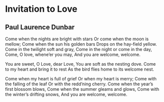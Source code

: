 # Invitation to Love
## Paul Laurence Dunbar
Come when the nights are bright with stars
Or come when the moon is mellow;
Come when the sun his golden bars
Drops on the hay-field yellow.
Come in the twilight soft and gray,
Come in the night or come in the day,
Come, O love, whene’er you may,
And you are welcome, welcome.

You are sweet, O Love, dear Love,
You are soft as the nesting dove.
Come to my heart and bring it to rest
As the bird flies home to its welcome nest.

Come when my heart is full of grief
Or when my heart is merry;
Come with the falling of the leaf
Or with the redd’ning cherry.
Come when the year’s first blossom blows,
Come when the summer gleams and glows,
Come with the winter’s drifting snows,
And you are welcome, welcome.